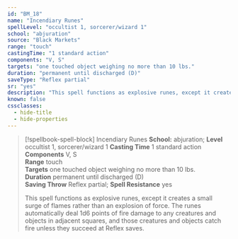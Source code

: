 ```yaml
---
id: "BM_18"
name: "Incendiary Runes"
spellLevel: "occultist 1, sorcerer/wizard 1"
school: "abjuration"
source: "Black Markets"
range: "touch"
castingTime: "1 standard action"
components: "V, S"
targets: "one touched object weighing no more than 10 lbs."
duration: "permanent until discharged (D)"
saveType: "Reflex partial"
sr: "yes"
description: "This spell functions as explosive runes, except it creates a small surge of flames rather than an explosion of force. The runes automatically deal 1d6 points of fire damage to any creatures and objects in adjacent squares, and those creatures and objects catch fire unless they succeed at Reflex saves."
known: false
cssclasses:
  - hide-title
  - hide-properties
---
```


> [!spellbook-spell-block] Incendiary Runes
> **School:** abjuration; **Level** occultist 1, sorcerer/wizard 1
> **Casting Time** 1 standard action  
> **Components** V, S  
> **Range** touch  
> **Targets** one touched object weighing no more than 10 lbs.  
> **Duration** permanent until discharged (D)  
> **Saving Throw** Reflex partial; **Spell Resistance** yes
> 
> This spell functions as explosive runes, except it creates a small surge of flames rather than an explosion of force. The runes automatically deal 1d6 points of fire damage to any creatures and objects in adjacent squares, and those creatures and objects catch fire unless they succeed at Reflex saves.